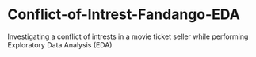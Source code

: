 # Conflict-of-Intrest-Fandango-EDA
Investigating a conflict of intrests in a movie ticket seller while performing Exploratory Data Analysis (EDA) 

